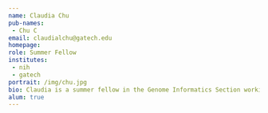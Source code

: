```yaml
---
name: Claudia Chu
pub-names:
 - Chu C
email: claudialchu@gatech.edu
homepage:
role: Summer Fellow
institutes:
 - nih
 - gatech
portrait: /img/chu.jpg
bio: Claudia is a summer fellow in the Genome Informatics Section working on long-read sequence mapping within highly repetitive regions of the genome. She is currently an undergraduate student studying computer science and bioinformatics at Georgia Tech.
alum: true
---
```

